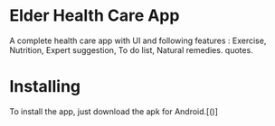 # Elder Health Care App
A complete health care app with UI and following features : Exercise, Nutrition, Expert suggestion, To do list, Natural remedies. quotes. 

# Installing
To install the app, just download the apk for Android.[()]
